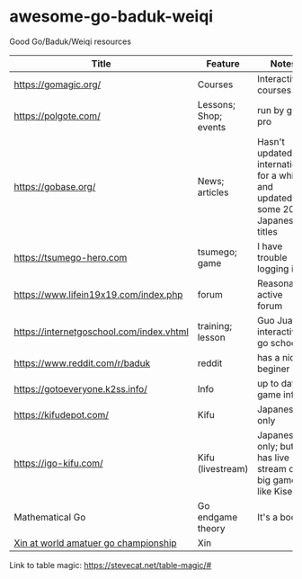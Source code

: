 # awesome-go-baduk-weiqi
Good Go/Baduk/Weiqi resources 

| Title                                      | Feature                 | Notes                                                                            | Active   |
| ------------------------------------------ | ----------------------- | -------------------------------------------------------------------------------- | -------- |
| https://gomagic.org/                       | Courses                 | Interactive courses                                                              |          |
| https://polgote.com/                       | Lessons; Shop; events   | run by go pro                                                                    |          |
| https://gobase.org/                        | News; articles          | Hasn't updated internationsl for a while and updated some 2020 Japanese titles   | No       |
| https://tsumego-hero.com                   | tsumego; game           | I have trouble logging in                                                        |          |
| https://www.lifein19x19.com/index.php      | forum                   | Reasonably active forum                                                          |          |
| https://internetgoschool.com/index.vhtml   | training; lesson        | Guo Juan's interactive go school                                                 |          |
| https://www.reddit.com/r/baduk             | reddit                  | has a nice beginer link                                                          |          |
| https://gotoeveryone.k2ss.info/            | Info                    | up to date game info                                                             | Yes      |
| https://kifudepot.com/                     | Kifu                    | Japanese only                                                                    | Yes      |
| https://igo-kifu.com/                      | Kifu (livestream)       | Japanese only; but has live stream of big games like Kisei                       | Yes      |
| Mathematical Go                      | Go endgame theory       |  It's a book                       | NA      |
| [Xin at world amatuer go championship](https://www.youtube.com/watch?v=F8MCjk9kC0M&t=22573s) | Xin | | NA |

Link to table magic: https://stevecat.net/table-magic/#
